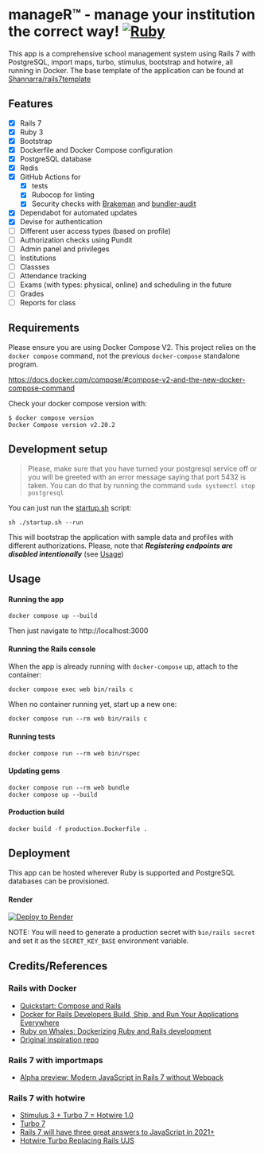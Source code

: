 # manageR™ - manage your institution the correct way! [![Ruby](https://github.com/Shannarra/manageR/actions/workflows/ruby.yml/badge.svg?branch=master)](https://github.com/Shannarra/manageR/actions/workflows/ruby.yml)
This app is a comprehensive school management system using Rails 7 with PostgreSQL, import maps, turbo, stimulus, bootstrap and hotwire, all running in Docker. The base template of the application can be found at [Shannarra/rails7template](https://github.com/Shannarra/rails7template)

## Features
- [x] Rails 7
- [x] Ruby 3
- [x] Bootstrap
- [x] Dockerfile and Docker Compose configuration
- [x] PostgreSQL database
- [x] Redis
- [x] GitHub Actions for
  - [x] tests
  - [x] Rubocop for linting
  - [x] Security checks with [Brakeman](https://github.com/presidentbeef/brakeman) and [bundler-audit](https://github.com/rubysec/bundler-audit)
- [x] Dependabot for automated updates
- [x] Devise for authentication
- [ ] Different user access types (based on profile)
- [ ] Authorization checks using Pundit
- [ ] Admin panel and privileges
- [ ] Institutions
- [ ] Classses
- [ ] Attendance tracking
- [ ] Exams (with types: physical, online) and scheduling in the future
- [ ] Grades
- [ ] Reports for class

## Requirements

Please ensure you are using Docker Compose V2. This project relies on the `docker compose` command, not the previous `docker-compose` standalone program.

https://docs.docker.com/compose/#compose-v2-and-the-new-docker-compose-command

Check your docker compose version with:
```
$ docker compose version
Docker Compose version v2.20.2
```

## Development setup
> Please, make sure that you have turned your postgresql service off or you will be greeted with an error message saying that port 5432 is taken.
You can do that by running the command `sudo systemctl stop postgresql`

You can just run the [startup.sh](https://github.com/Shannarra/rails7template/edit/master/startup.sh) script:
```console
sh ./startup.sh --run
```
This will bootstrap the application with sample data and profiles with different authorizations. Please, note that __*Registering endpoints are disabled intentionally*__ (see [Usage](#Usage))

## Usage
#### Running the app
```console
docker compose up --build
```
Then just navigate to http://localhost:3000

#### Running the Rails console
When the app is already running with `docker-compose` up, attach to the container:
```console
docker compose exec web bin/rails c
```

When no container running yet, start up a new one:
```console
docker compose run --rm web bin/rails c
```

#### Running tests
```console
docker compose run --rm web bin/rspec
```

#### Updating gems
```console
docker compose run --rm web bundle
docker compose up --build
```

#### Production build
```console
docker build -f production.Dockerfile .
```


## Deployment
This app can be hosted wherever Ruby is supported and PostgreSQL databases can be provisioned.

#### Render

[![Deploy to Render](https://render.com/images/deploy-to-render-button.svg)](https://render.com/deploy?repo=[https://github.com/Shannarra/manageR](https://github.com/Shannarra/manageR))

NOTE: You will need to generate a production secret with `bin/rails secret` and set it as the `SECRET_KEY_BASE` environment variable.

## Credits/References

### Rails with Docker
* [Quickstart: Compose and Rails](https://docs.docker.com/compose/rails/)
* [Docker for Rails Developers
Build, Ship, and Run Your Applications Everywhere](https://pragprog.com/titles/ridocker/docker-for-rails-developers/)
* [Ruby on Whales:
Dockerizing Ruby and Rails development](https://evilmartians.com/chronicles/ruby-on-whales-docker-for-ruby-rails-development)
* [Original inspiration repo](https://github.com/ryanwi/rails7-on-docker)

### Rails 7 with importmaps

* [Alpha preview: Modern JavaScript in Rails 7 without Webpack](https://www.youtube.com/watch?v=PtxZvFnL2i0)

### Rails 7 with hotwire

* [Stimulus 3 + Turbo 7 = Hotwire 1.0](https://world.hey.com/dhh/stimulus-3-turbo-7-hotwire-1-0-9d507133)
* [Turbo 7](https://world.hey.com/hotwired/turbo-7-0dd7a27f)
* [Rails 7 will have three great answers to JavaScript in 2021+](https://world.hey.com/dhh/rails-7-will-have-three-great-answers-to-javascript-in-2021-8d68191b)
* [Hotwire Turbo Replacing Rails UJS](https://www.driftingruby.com/episodes/hotwire-turbo-replacing-rails-ujs)
